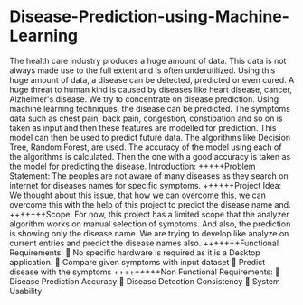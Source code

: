 # Disease-Prediction-using-Machine-Learning
The health care industry produces a huge amount of data. This data is not always made use to the
full extent and is often underutilized. Using this huge amount of data, a disease can be detected,
predicted or even cured. A huge threat to human kind is caused by diseases like heart disease,
cancer, Alzheimer's disease. We try to concentrate on disease prediction. Using machine learning
techniques, the disease can be predicted. The symptoms data such as chest pain, back pain,
congestion, constipation and so on is taken as input and then these features are modelled for
prediction. This model can then be used to predict future data. The algorithms like Decision
Tree, Random Forest, are used. The accuracy of the model using each of the algorithms is
calculated. Then the one with a good accuracy is taken as the model for predicting the disease.
Introduction:
+++++Problem Statement: The peoples are not aware of many diseases as they search on
internet for diseases names for specific symptoms.
++++++Project Idea: We thought about this issue, that how we can overcome this, we can
overcome this with the help of this project to predict the disease name and.
+++++++Scope: For now, this project has a limited scope that the analyzer algorithm works on
manual selection of symptoms. And also, the prediction is showing only the disease name. We
are trying to develop like analyze on current entries and predict the disease names also.
+++++++Functional Requirements:
 No specific hardware is required as it is a Desktop application.
 Compare given symptoms with input dataset
 Predict disease with the symptoms
+++++++++Non Functional Requirements:
 Disease Prediction Accuracy
 Disease Detection Consistency
 System Usability
